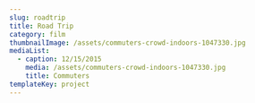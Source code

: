 ```yaml
---
slug: roadtrip
title: Road Trip
category: film
thumbnailImage: /assets/commuters-crowd-indoors-1047330.jpg
mediaList:
  - caption: 12/15/2015
    media: /assets/commuters-crowd-indoors-1047330.jpg
    title: Commuters
templateKey: project
---
```


